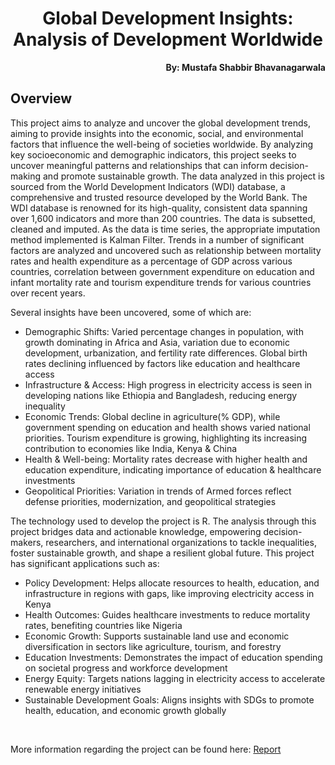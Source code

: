 <h1 align="center">Global Development Insights: Analysis of Development Worldwide</h1>

<p align="right"><b>By: Mustafa Shabbir Bhavanagarwala</b></p>

## Overview


<p>
This project aims to analyze and uncover the global development trends, aiming to provide insights into the economic, social, and environmental factors that influence the well-being of societies worldwide. By analyzing key socioeconomic and demographic indicators, this project seeks to uncover meaningful patterns and relationships that can inform decision-making and promote sustainable growth. The data analyzed in this project is sourced from the World Development Indicators (WDI) database, a comprehensive and trusted resource developed by the World Bank. The WDI database is renowned for its high-quality, consistent data spanning over 1,600 indicators and more than 200 countries. The data is subsetted, cleaned and imputed. As the data is time series, the appropriate imputation method implemented is Kalman Filter. Trends in a number of significant factors are analyzed and uncovered such as relationship between mortality rates and health expenditure as a percentage of GDP across various countries, correlation between government expenditure on education and infant mortality rate and tourism expenditure trends for various countries over recent years.</p>
<p>Several insights have been uncovered, some of which are:</p>
<ul>
<li>Demographic Shifts: Varied percentage changes in population, with growth dominating in Africa and Asia, variation due to economic development, urbanization, and fertility rate differences. Global birth rates declining influenced by factors like education and healthcare access</li>
<li>Infrastructure & Access: High progress in electricity access is seen in developing nations like Ethiopia and Bangladesh, reducing energy inequality</li>
<li>Economic Trends: Global decline in agriculture(% GDP), while government spending on education and health shows varied national priorities. Tourism expenditure is growing, highlighting its increasing contribution to economies like India, Kenya & China</li>
<li>Health & Well-being: Mortality rates decrease with higher health and education expenditure, indicating importance of education & healthcare investments</li>
<li>Geopolitical Priorities: Variation in trends of Armed forces reflect defense priorities, modernization, and geopolitical strategies</li>
</ul>

<p>The technology used to develop the project is R. The analysis through this project bridges data and actionable knowledge, empowering decision-makers, researchers, and international organizations to tackle inequalities, foster sustainable growth, and shape a resilient global future. This project has significant applications such as:</p>
<ul>

<li>Policy Development: Helps allocate resources to health, education, and infrastructure in regions with gaps, like improving electricity access in Kenya</li>
<li>Health Outcomes: Guides healthcare investments to reduce mortality rates, benefiting countries like Nigeria</li>
<li>Economic Growth: Supports sustainable land use and economic diversification in sectors like agriculture, tourism, and forestry</li>
<li>Education Investments: Demonstrates the impact of education spending on societal progress and workforce development</li>
<li>Energy Equity: Targets nations lagging in electricity access to accelerate renewable energy initiatives</li>
<li>Sustainable Development Goals: Aligns insights with SDGs to promote health, education, and economic growth globally</li>
</ul>
<br>

More information regarding the project can be found here: [Report](FinalReport.pdf)
